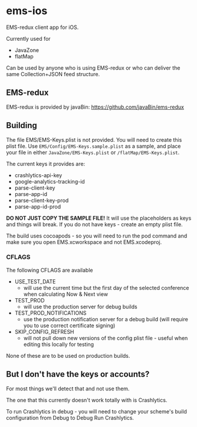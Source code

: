 # ems-ios

EMS-redux client app for iOS.

Currently used for

* JavaZone
* flatMap

Can be used by anyone who is using EMS-redux or who can deliver the same Collection+JSON feed structure.

## EMS-redux

EMS-redux is provided by javaBin: https://github.com/javaBin/ems-redux

## Building

The file EMS/EMS-Keys.plist is not provided. You will need to create this plist file. Use `EMS/Config/EMS-Keys.sample.plist` as a sample, and place your file in either `JavaZone/EMS-Keys.plist` or `/flatMap/EMS-Keys.plist`.

The current keys it provides are:

* crashlytics-api-key
* google-analytics-tracking-id
* parse-client-key
* parse-app-id
* parse-client-key-prod
* parse-app-id-prod

**DO NOT JUST COPY THE SAMPLE FILE!** It will use the placeholders as keys and things will break. If you do not have keys - create an empty plist file.


The build uses cocoapods - so you will need to run the pod command and make sure you open EMS.xcworkspace and not EMS.xcodeproj.

### CFLAGS

The following CFLAGS are available

* USE_TEST_DATE
    * will use the current time but the first day of the selected conference when calculating Now & Next view
* TEST_PROD
    * will use the production server for debug builds
* TEST_PROD_NOTIFICATIONS
    * use the production notification server for a debug build (will require you to use correct certificate signing)
* SKIP_CONFIG_REFRESH
    * will not pull down new versions of the config plist file - useful when editing this locally for testing

None of these are to be used on production builds.

## But I don't have the keys or accounts?

For most things we'll detect that and not use them.

The one that this currently doesn't work totally with is Crashlytics.

To run Crashlytics in debug - you will need to change your scheme's build configuration from Debug to Debug Run Crashlytics.
